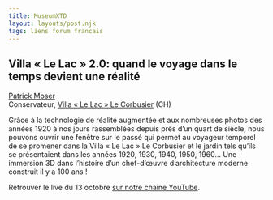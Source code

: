 ```yaml
---
title: MuseumXTD  
layout: layouts/post.njk
tags: liens forum francais
---
```

## Villa « Le Lac » 2.0: quand le voyage dans le temps devient une réalité

[Patrick Moser](https://www.linkedin.com/in/patrickmosertraductions/)  
Conservateur, [Villa « Le Lac » Le Corbusier](https://villalelac.ch/fr/expositions) (CH)


Grâce à la technologie de réalité augmentée et aux nombreuses photos des années 1920 à nos jours rassemblées depuis près d’un quart de siècle, nous pouvons ouvrir une fenêtre sur le passé qui permet au voyageur temporel de se promener dans la Villa « Le Lac » Le Corbusier et le jardin tels qu’ils se présentaient dans les années 1920, 1930, 1940, 1950, 1960… Une immersion 3D dans l’histoire d’un chef-d’œuvre d’architecture moderne construit il y a 100 ans !  

  
Retrouver le live du 13 octobre [sur notre chaîne YouTube](https://www.youtube.com/channel/UCTZJM5WsXDkH8QgMdACUNyw).   